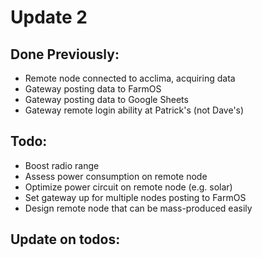 
# Update 2

## Done Previously:

- Remote node connected to acclima, acquiring data
- Gateway posting data to FarmOS
- Gateway posting data to Google Sheets
- Gateway remote login ability at Patrick's (not Dave's)

## Todo:

- Boost radio range
- Assess power consumption on remote node
- Optimize power circuit on remote node (e.g. solar)
- Set gateway up for multiple nodes posting to FarmOS 
- Design remote node that can be mass-produced easily

## Update on todos:



